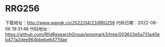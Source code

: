 # RRG256
下载地址：http://www.wangk.cn/2022/04/23/RRG256
代码日期：2022-08-06 19:31:46
代码地址：https://github.com/RfidResearchGroup/proxmark3/tree/003623e5a731a40eb477a2dee964bbebe6477dae
